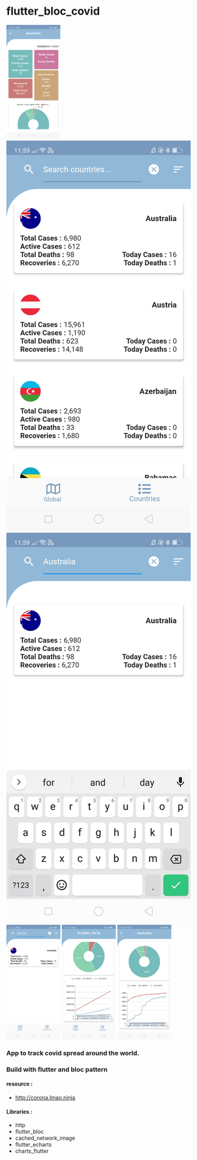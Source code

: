 # flutter_bloc_covid

<img src=https://github.com/gergirod/flutter_covid_data/blob/master/flutter_bloc_covid/assets/image_1.jpg height=300 /> <img src=https://github.com/gergirod/flutter_covid_data/blob/master/flutter_bloc_covid/assets/image_2.jpg /> <img src=https://github.com/gergirod/flutter_covid_data/blob/master/flutter_bloc_covid/assets/image_3.jpg /> <img src=https://github.com/gergirod/flutter_covid_data/blob/master/flutter_bloc_covid/assets/image_4.jpg height=300 />
<img src=https://github.com/gergirod/flutter_covid_data/blob/master/flutter_bloc_covid/assets/image_5.jpg height=300 />
<img src=https://github.com/gergirod/flutter_covid_data/blob/master/flutter_bloc_covid/assets/image_6.jpg height=300 />

### App to track covid spread around the world.
### Build with flutter and bloc pattern

#### resource :
- http://corona.lmao.ninja

#### Libraries : 
- http
- flutter_bloc
- cached_network_image
- flutter_echarts
- charts_flutter
